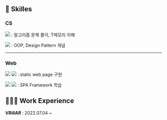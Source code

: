 ## 🐶 Skilles 

### CS
<img src="https://img.shields.io/badge/C++-00599C?style=flat-square&logo=C++&logoColor=white"/> : 알고리즘 문제 풀이, T메모리 이해
<br/>

<img src="https://img.shields.io/badge/Java-007396?style=flat-square&logo=Java&logoColor=white"/> : OOP, Design Pattern 개념
<br/>

---

### Web
<img src="https://img.shields.io/badge/HTML5-E34F26?style=flat-square&logo=HTML5&logoColor=white"/> <img src="https://img.shields.io/badge/CSS3-1572B6?style=flat-square&logo=CSS3&logoColor=white"/> : static web page 구현

<img src="https://img.shields.io/badge/Angular-DD0031?style=flat-square&logo=Angular&logoColor=#DD0031"/> <img src="https://img.shields.io/badge/TypeScript-3178C6?style=flat-square&logo=TypeScript&logoColor=white"/> : SPA Framework 학습

## 👩🏻‍💻 Work Experience 
_**VRillAR**_ : 2022.07.04 ~
